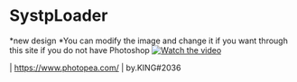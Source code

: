 # SystpLoader
*new design 
*You can modify the image and change it if you want through this site if you do not have Photoshop
[![Watch the video](https://streamable.com/8f3rhj)](https://youtu.be/T-D1KVIuvjA)

| https://www.photopea.com/
| by.KING#2036
